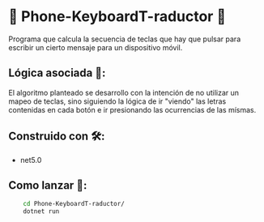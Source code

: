 # 📱 Phone-KeyboardT-raductor 📱
Programa que calcula la secuencia de teclas que hay que pulsar para escribir un cierto mensaje para un dispositivo móvil.

## Lógica asociada 🤔:
El algoritmo planteado se desarrollo con la intención de no utilizar un mapeo de teclas, sino siguiendo la lógica de ir "viendo" las letras contenidas en cada botón e ir presionando las ocurrencias de las mísmas.

## Construido con 🛠️:
* net5.0

## Como lanzar 🚀:
```bash
    cd Phone-KeyboardT-raductor/
    dotnet run
```

